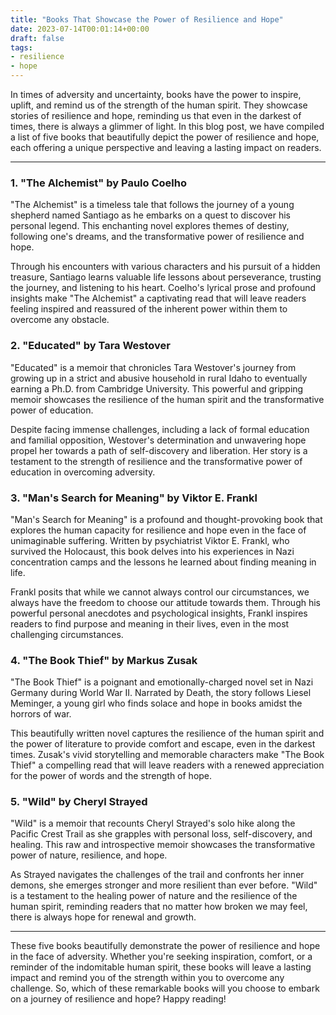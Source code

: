 ```yaml
---
title: "Books That Showcase the Power of Resilience and Hope"
date: 2023-07-14T00:01:14+00:00
draft: false
tags: 
- resilience
- hope
---
```


In times of adversity and uncertainty, books have the power to inspire, uplift, and remind us of the strength of the human spirit. They showcase stories of resilience and hope, reminding us that even in the darkest of times, there is always a glimmer of light. In this blog post, we have compiled a list of five books that beautifully depict the power of resilience and hope, each offering a unique perspective and leaving a lasting impact on readers.

---

### 1. "The Alchemist" by Paulo Coelho

"The Alchemist" is a timeless tale that follows the journey of a young shepherd named Santiago as he embarks on a quest to discover his personal legend. This enchanting novel explores themes of destiny, following one's dreams, and the transformative power of resilience and hope.

Through his encounters with various characters and his pursuit of a hidden treasure, Santiago learns valuable life lessons about perseverance, trusting the journey, and listening to his heart. Coelho's lyrical prose and profound insights make "The Alchemist" a captivating read that will leave readers feeling inspired and reassured of the inherent power within them to overcome any obstacle.

### 2. "Educated" by Tara Westover

"Educated" is a memoir that chronicles Tara Westover's journey from growing up in a strict and abusive household in rural Idaho to eventually earning a Ph.D. from Cambridge University. This powerful and gripping memoir showcases the resilience of the human spirit and the transformative power of education.

Despite facing immense challenges, including a lack of formal education and familial opposition, Westover's determination and unwavering hope propel her towards a path of self-discovery and liberation. Her story is a testament to the strength of resilience and the transformative power of education in overcoming adversity.

### 3. "Man's Search for Meaning" by Viktor E. Frankl

"Man's Search for Meaning" is a profound and thought-provoking book that explores the human capacity for resilience and hope even in the face of unimaginable suffering. Written by psychiatrist Viktor E. Frankl, who survived the Holocaust, this book delves into his experiences in Nazi concentration camps and the lessons he learned about finding meaning in life.

Frankl posits that while we cannot always control our circumstances, we always have the freedom to choose our attitude towards them. Through his powerful personal anecdotes and psychological insights, Frankl inspires readers to find purpose and meaning in their lives, even in the most challenging circumstances.

### 4. "The Book Thief" by Markus Zusak

"The Book Thief" is a poignant and emotionally-charged novel set in Nazi Germany during World War II. Narrated by Death, the story follows Liesel Meminger, a young girl who finds solace and hope in books amidst the horrors of war.

This beautifully written novel captures the resilience of the human spirit and the power of literature to provide comfort and escape, even in the darkest times. Zusak's vivid storytelling and memorable characters make "The Book Thief" a compelling read that will leave readers with a renewed appreciation for the power of words and the strength of hope.

### 5. "Wild" by Cheryl Strayed

"Wild" is a memoir that recounts Cheryl Strayed's solo hike along the Pacific Crest Trail as she grapples with personal loss, self-discovery, and healing. This raw and introspective memoir showcases the transformative power of nature, resilience, and hope.

As Strayed navigates the challenges of the trail and confronts her inner demons, she emerges stronger and more resilient than ever before. "Wild" is a testament to the healing power of nature and the resilience of the human spirit, reminding readers that no matter how broken we may feel, there is always hope for renewal and growth.

---

These five books beautifully demonstrate the power of resilience and hope in the face of adversity. Whether you're seeking inspiration, comfort, or a reminder of the indomitable human spirit, these books will leave a lasting impact and remind you of the strength within you to overcome any challenge. So, which of these remarkable books will you choose to embark on a journey of resilience and hope? Happy reading!